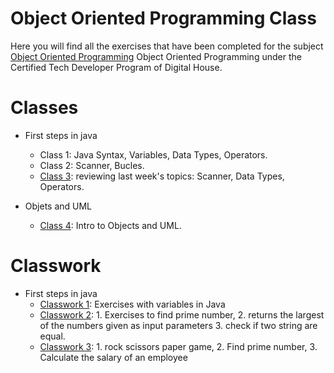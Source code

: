 # Object Oriented Programming Class
Here you will find all the exercises that have been completed for the subject [Object Oriented Programming](https://github.com/Pavelezl/Object-Oriented-Programming-CodingExercises/files/9871132/V2.-.Copia.de.Programa.de.Programacion.Orientada.a.Objetos.pdf) Object Oriented Programming under the Certified Tech Developer Program of Digital House.

# Classes
- First steps in java
  - Class 1: Java Syntax, Variables, Data Types, Operators.
  - Class 2: Scanner, Bucles.
  - [Class 3](https://github.com/Pavelezl/Object-Oriented-Programming-CodingExercises/files/9872777/Ejercicio.profesor.3.docx.pdf): reviewing last week's topics: Scanner, Data Types, Operators. 
  
- Objets and UML
  - [Class 4](https://github.com/Pavelezl/Object-Oriented-Programming-CodingExercises/files/9873821/Ejercicios.para.mesa.de.trabajo.-.Clase.4.docx.pdf): Intro to Objects and UML. 

# Classwork
- First steps in java
  - [Classwork 1](https://github.com/Pavelezl/Object-Oriented-Programming-CodingExercises/files/9872051/Ejercitacion.tipo.variables.docx.pdf): Exercises with variables in Java
  - [Classwork 2](https://github.com/Pavelezl/Object-Oriented-Programming-CodingExercises/files/9872051/Ejercitacion.tipo.variables.docx.pdf): 1. Exercises to find prime number, 2. returns the largest of the numbers given as input parameters 3. check if two string are equal.
  - [Classwork 3](https://github.com/Pavelezl/Object-Oriented-Programming-CodingExercises/files/9872825/Ejercitacion.mesa.de.trabajo.docx.pdf): 1. rock scissors paper game, 2. Find prime number, 3. Calculate the salary of an employee

